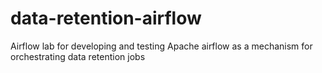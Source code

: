 # data-retention-airflow
Airflow lab for developing and testing Apache airflow as a mechanism for orchestrating data retention jobs
